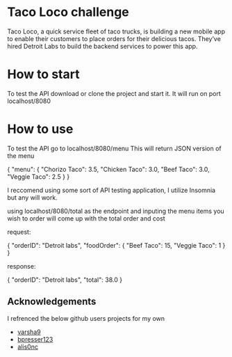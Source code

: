 
# Taco Loco challenge

Taco Loco, a quick service fleet of taco trucks, is building a new
mobile app to enable their customers to place orders for their
delicious tacos. They’ve hired Detroit Labs to build the backend
services to power this app.

# How to start

To test the API download or clone the project and start it. It will run on port localhost/8080


# How to use

To test the API go to localhost/8080/menu
This will return  JSON version of the menu 

{
  "menu": {
    "Chorizo Taco": 3.5,
    "Chicken Taco": 3.0,
    "Beef Taco": 3.0,
    "Veggie Taco": 2.5
  }
}

I reccomend using some sort of API testing application, I utilize Insomnia but any will work. 

using localhost/8080/total as the endpoint and inputing the menu items you wish to order will come up with the total order and cost

request:

{
	"orderID": "Detroit labs",
	"foodOrder": {
		"Beef Taco": 15,
		"Veggie Taco": 1
	}
}

response:

{
  "orderID": "Detroit labs",
  "total": 38.0
}









## Acknowledgements
I refrenced the below github users projects for my own

 - [varsha9](https://github.com/varsha9/TacoLoco)
 - [bpresser123](https://github.com/bpresser123/Taco-Loco)
 - [alis0nc ]( https://github.com/alis0nc/TacoTotalizer)

